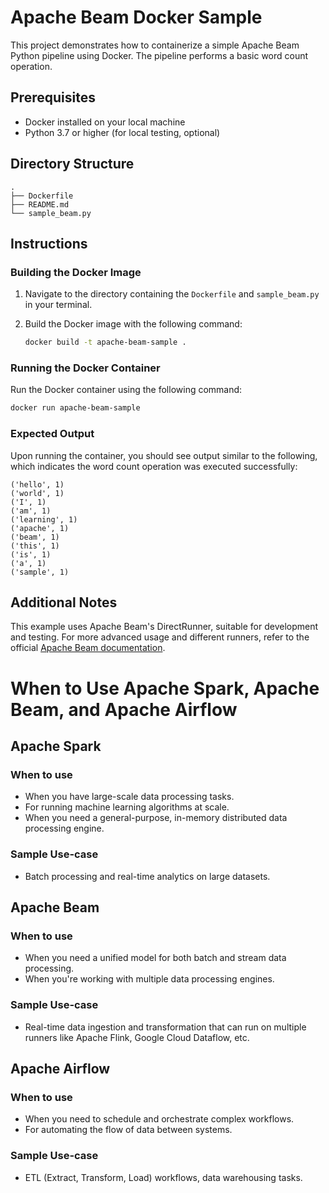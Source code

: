 # Apache Beam Docker Sample

This project demonstrates how to containerize a simple Apache Beam Python pipeline using Docker. The pipeline performs a basic word count operation.

## Prerequisites

- Docker installed on your local machine
- Python 3.7 or higher (for local testing, optional)

## Directory Structure

```plaintext
.
├── Dockerfile
├── README.md
└── sample_beam.py
```

## Instructions

### Building the Docker Image

1. Navigate to the directory containing the `Dockerfile` and `sample_beam.py` in your terminal.
2. Build the Docker image with the following command:

    ```bash
    docker build -t apache-beam-sample .
    ```

### Running the Docker Container

Run the Docker container using the following command:

```bash
docker run apache-beam-sample
```

### Expected Output

Upon running the container, you should see output similar to the following, which indicates the word count operation was executed successfully:

```plaintext
('hello', 1)
('world', 1)
('I', 1)
('am', 1)
('learning', 1)
('apache', 1)
('beam', 1)
('this', 1)
('is', 1)
('a', 1)
('sample', 1)
```

## Additional Notes

This example uses Apache Beam's DirectRunner, suitable for development and testing. For more advanced usage and different runners, refer to the official [Apache Beam documentation](https://beam.apache.org/documentation/runners/capability-matrix/).

# When to Use Apache Spark, Apache Beam, and Apache Airflow

## Apache Spark

### When to use
- When you have large-scale data processing tasks.
- For running machine learning algorithms at scale.
- When you need a general-purpose, in-memory distributed data processing engine.

### Sample Use-case
- Batch processing and real-time analytics on large datasets.

## Apache Beam

### When to use
- When you need a unified model for both batch and stream data processing.
- When you're working with multiple data processing engines.
  
### Sample Use-case
- Real-time data ingestion and transformation that can run on multiple runners like Apache Flink, Google Cloud Dataflow, etc.

## Apache Airflow

### When to use
- When you need to schedule and orchestrate complex workflows.
- For automating the flow of data between systems.

### Sample Use-case
- ETL (Extract, Transform, Load) workflows, data warehousing tasks.



